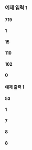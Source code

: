 ### 예제 입력 1 
#### 719
#### 1
#### 15
#### 110
#### 102
#### 0
#### 예제 출력 1 
#### 53
#### 1
#### 7
#### 8
#### 8

